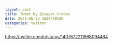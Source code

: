 ```yaml
--- 
layout: post 
title: Tweet by @1super_trades 
date: 2021-06-23 1624450190 
categories: twitter 
--- 
```

https://twitter.com/o/status/1407672211868094464